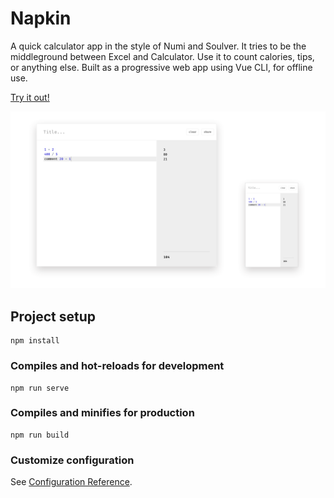 # Napkin
A quick calculator app in the style of Numi and Soulver.
It tries to be the middleground between Excel and Calculator. 
Use it to count calories, tips, or anything else.
Built as a progressive web app using Vue CLI, for offline use.  

[Try it out!](https://reinvdwoerd.github.io/reinvdwoerd/napkin/)

![Banner](design/Banner.png)


## Project setup
```
npm install
```

### Compiles and hot-reloads for development
```
npm run serve
```

### Compiles and minifies for production
```
npm run build
```


### Customize configuration
See [Configuration Reference](https://cli.vuejs.org/config/).
